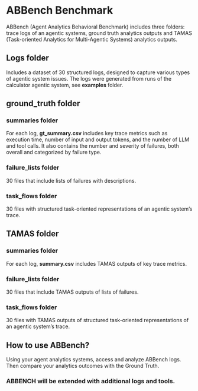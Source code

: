# ABBench Benchmark

ABBench (Agent Analytics Behavioral Benchmark) includes three folders: trace logs of an agentic systems, ground truth analytics outputs and TAMAS (Task-oriented Analytics for Multi-Agentic Systems) analytics outputs.

## Logs folder

Includes a dataset of 30 structured logs, designed to capture various types of agentic system issues. The logs were generated from runs of the calculator agentic system, see **examples** folder.

## ground_truth folder

### summaries folder

For each log, **gt_summary.csv** includes key trace metrics such as execution time, number of input and output tokens, and the number of LLM and tool calls. It also contains the number and severity of failures, both overall and categorized by failure type.

### failure_lists folder

30 files that include lists of failures with descriptions.

### task_flows folder

30 files with structured task-oriented representations of an agentic system’s trace.

## TAMAS folder

### summaries folder

For each log, **summary.csv** includes TAMAS outputs of key trace metrics.

### failure_lists folder

30 files that include TAMAS outputs of lists of failures.

### task_flows folder

30 files with  TAMAS outputs of structured task-oriented representations of an agentic system’s trace.

## How to use ABBench?

Using your agent analytics systems, access and analyze ABBench logs. Then compare your analytics outcomes with the Ground Truth.

### ABBENCH will be extended with additional logs and tools.